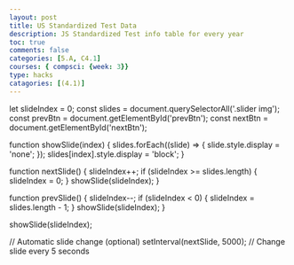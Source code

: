 ```yaml
---
layout: post
title: US Standardized Test Data
description: JS Standardized Test info table for every year
toc: true
comments: false
categories: [5.A, C4.1]
courses: { compsci: {week: 3}}
type: hacks
catagories: [(4.1)]
---
```


<head>
let slideIndex = 0;
const slides = document.querySelectorAll('.slider img');
const prevBtn = document.getElementById('prevBtn');
const nextBtn = document.getElementById('nextBtn');

function showSlide(index) {
    slides.forEach((slide) => {
        slide.style.display = 'none';
    });
    slides[index].style.display = 'block';
}

function nextSlide() {
    slideIndex++;
    if (slideIndex >= slides.length) {
        slideIndex = 0;
    }
    showSlide(slideIndex);
}

function prevSlide() {
    slideIndex--;
    if (slideIndex < 0) {
        slideIndex = slides.length - 1;
    }
    showSlide(slideIndex);
}

showSlide(slideIndex);

// Automatic slide change (optional)
setInterval(nextSlide, 5000); // Change slide every 5 seconds
